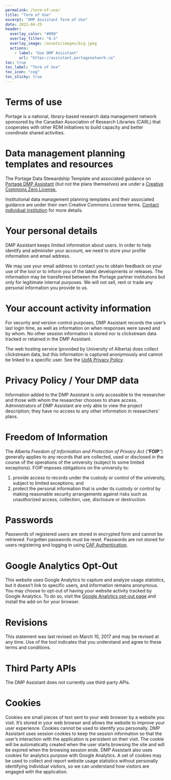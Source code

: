 ```yaml
---
permalink: /term-of-use/
title: "Term of Use"
excerpt: "DMP Assistant Term of Use"
date: 2022-04-25
header:
  overlay_color: "#000"
  overlay_filter: "0.5"
  overlay_image: /assets/images/big.jpeg
  actions:
    - label: "Use DMP Assistant"
      url: "https://assistant.portagenetwork.ca"
toc: true
toc_label: "Term of Use"
toc_icon: "cog"
toc_sticky: true
---
```

Terms of use
============

Portage is a national, library-based research data management network sponsored by the Canadian Association of Research Libraries (CARL) that cooperates with other RDM initiatives to build capacity and better coordinate shared activities.

Data management planning templates and resources
================================================

The Portage Data Stewardship Template and associated guidance on [Portage DMP Assistant](https://assistant.portagenetwork.ca/) (but not the plans themselves) are under a [Creative Commons Zero License.](http://creativecommons.org/publicdomain/zero/1.0/)

Institutional data management planning templates and their associated guidance are under their own Creative Commons License terms. [Contact individual institution](https://assistant.portagenetwork.ca/en/help#contact_info) for more details.

Your personal details
=====================

DMP Assistant keeps limited information about users. In order to help identify and administer your account, we need to store your profile information and email address.

We may use your email address to contact you to obtain feedback on your use of the tool or to inform you of the latest developments or releases. The information may be transferred between the Portage partner institutions but only for legitimate internal purposes. We will not sell, rent or trade any personal information you provide to us.

Your account activity information
=================================

For security and version control purposes, DMP Assistant records the user’s last login time, as well as information on when responses were saved and by whom. No other session information is stored nor is clickstream data tracked or retained in the DMP Assistant.

The web hosting service (provided by University of Alberta) does collect clickstream data, but this information is captured anonymously and cannot be linked to a specific user. See the [UofA Privacy Policy](https://library.ualberta.ca/about-us/policies/privacy-policy).

Privacy Policy / Your DMP data
==============================

Information added to the DMP Assistant is only accessible to the researcher and those with whom the researcher chooses to share access. Administrators of DMP Assistant are only able to view the project description; they have no access to any other information in researchers’ plans.

Freedom of Information
======================

The Alberta _Freedom of Information and Protection of Privacy Act_ (“**FOIP**“) generally applies to any records that are collected, used or disclosed in the course of the operations of the university (subject to some limited exceptions). FOIP imposes obligations on the university to:

1.  provide access to records under the custody or control of the university, subject to limited exceptions; and
2.  protect the personal information that is under its custody or control by making reasonable security arrangements against risks such as unauthorized access, collection, use, disclosure or destruction.

Passwords
=========

Passwords of registered users are stored in encrypted form and cannot be retrieved. Forgotten passwords must be reset. Passwords are not stored for users registering and logging in using [CAF Authentication](https://www.canarie.ca/identity/caf/).

Google Analytics Opt-Out
========================

This website uses Google Analytics to capture and analyze usage statistics, but it doesn’t link to specific users, and information remains anonymous. You may choose to opt-out of having your website activity tracked by Google Analytics. To do so, visit the [Google Analytics opt-out page](https://tools.google.com/dlpage/gaoptout) and install the add-on for your browser.

Revisions
=========

This statement was last revised on March 10, 2017 and may be revised at any time. Use of the tool indicates that you understand and agree to these terms and conditions.

Third Party APIs
================

The DMP Assistant does not currently use third-party APIs.

Cookies
=======

Cookies are small pieces of text sent to your web browser by a website you visit. It’s stored in your web browser and allows the website to improve your user experience. Cookies cannot be used to identify you personally. DMP Assistant uses session cookies to keep the session information so that the user’s interaction with the application is persistent on their visit. The cookie will be automatically created when the user starts browsing the site and will be expired when the browsing session ends. DMP Assistant also uses cookies for analytics purpose with Google Analytics. A set of cookies may be used to collect and report website usage statistics without personally identifying individual visitors, so we can understand how visitors are engaged with the application.